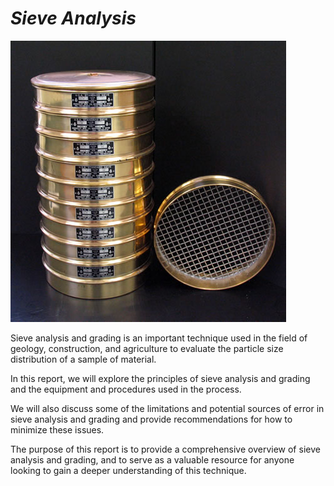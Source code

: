 # ***Sieve Analysis***

![sieve analysis](/Sieves.jpg)


Sieve analysis and grading is an important technique used in the field of
geology, construction, and agriculture to evaluate the particle size distribution of a sample of material. 


In this report, we will explore the principles of sieve analysis and grading and the equipment and procedures used in the process. 

We will also discuss some of the limitations and potential sources of error in sieve analysis and grading and provide recommendations for how to minimize these issues. 

The purpose of this report is to provide a comprehensive overview of sieve analysis and grading, and to serve as a valuable resource for anyone looking to gain a deeper understanding of this technique.
